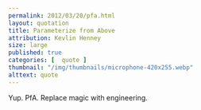 ```yaml
---
permalink: 2012/03/20/pfa.html
layout: quotation
title: Parameterize from Above
attribution: Kevlin Henney
size: large
published: true 
categories: [  quote ]
thumbnail: "/img/thumbnails/microphone-420x255.webp"
alttext: quote
---
```


Yup. PfA. Replace magic with engineering.
